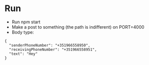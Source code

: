# Run
 - Run npm start
 - Make a post to something (the path is indifferent) on PORT=4000
 - Body type:
  ```
  {
    "senderPhoneNumber": "+351966558950",
    "receivingPhoneNumber": "+351966558951",
    "text": "Hey"
  }
  ```